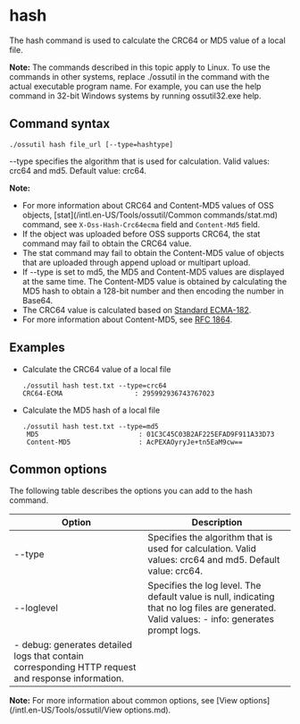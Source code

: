 # hash

The hash command is used to calculate the CRC64 or MD5 value of a local file.

**Note:** The commands described in this topic apply to Linux. To use the commands in other systems, replace ./ossutil in the command with the actual executable program name. For example, you can use the help command in 32-bit Windows systems by running ossutil32.exe help.

## Command syntax

```
./ossutil hash file_url [--type=hashtype]
```

--type specifies the algorithm that is used for calculation. Valid values: crc64 and md5. Default value: crc64.

**Note:**

-   For more information about CRC64 and Content-MD5 values of OSS objects, [stat](/intl.en-US/Tools/ossutil/Common commands/stat.md) command, see `X-Oss-Hash-Crc64ecma` field and `Content-Md5` field.
-   If the object was uploaded before OSS supports CRC64, the stat command may fail to obtain the CRC64 value.
-   The stat command may fail to obtain the Content-MD5 value of objects that are uploaded through append upload or multipart upload.
-   If --type is set to md5, the MD5 and Content-MD5 values are displayed at the same time. The Content-MD5 value is obtained by calculating the MD5 hash to obtain a 128-bit number and then encoding the number in Base64.
-   The CRC64 value is calculated based on [Standard ECMA-182](http://www.ecma-international.org/publications/standards/Ecma-182.htm).
-   For more information about Content-MD5, see [RFC 1864](https://tools.ietf.org/html/rfc1864).

## Examples

-   Calculate the CRC64 value of a local file

    ```
    ./ossutil hash test.txt --type=crc64
    CRC64-ECMA                  : 295992936743767023
    ```

-   Calculate the MD5 hash of a local file

    ```
    ./ossutil hash test.txt --type=md5
     MD5                         : 01C3C45C03B2AF225EFAD9F911A33D73
     Content-MD5                 : AcPEXAOyryJe+tn5EaM9cw==
    ```


## Common options

The following table describes the options you can add to the hash command.

|Option|Description|
|------|-----------|
|--type|Specifies the algorithm that is used for calculation. Valid values: crc64 and md5. Default value: crc64.|
|--loglevel|Specifies the log level. The default value is null, indicating that no log files are generated. Valid values: -   info: generates prompt logs.
-   debug: generates detailed logs that contain corresponding HTTP request and response information. |

**Note:** For more information about common options, see [View options](/intl.en-US/Tools/ossutil/View options.md).

